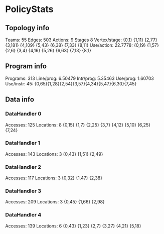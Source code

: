 # PolicyStats
## Topology info
Teams:		55
Edges:		503
Actions:	9
Stages		8
Vertex/stage:	{0,1} {1,11} {2,77} {3,181} {4,109} {5,43} {6,38} {7,33} {8,11} 
Use/action:	22.7778: {0,19} {1,57} {2,6} {3,4} {4,16} {5,26} {6,63} {7,13} {8,1} 

## Program info
Programs:	313
Line/prog:	6.50479
Intr/prog:	5.35463
Use/prog:	1.60703
Use/instr:	45: {0,65}{1,28}{2,54}{3,57}{4,34}{5,47}{6,30}{7,45}

## Data info

### DataHandler 0
Accesses:	125
Locations:	8
{0,15} {1,7} {2,25} {3,7} {4,12} {5,10} {6,25} {7,24} 

### DataHandler 1
Accesses:	143
Locations:	3
{0,43} {1,51} {2,49} 

### DataHandler 2
Accesses:	117
Locations:	3
{0,32} {1,47} {2,38} 

### DataHandler 3
Accesses:	209
Locations:	3
{0,45} {1,66} {2,98} 

### DataHandler 4
Accesses:	139
Locations:	6
{0,43} {1,23} {2,7} {3,27} {4,21} {5,18} 